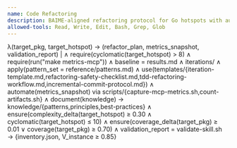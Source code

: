 ```yaml
---
name: Code Refactoring
description: BAIME-aligned refactoring protocol for Go hotspots with automated metrics and documentation.
allowed-tools: Read, Write, Edit, Bash, Grep, Glob
---
```


λ(target_pkg, target_hotspot) → (refactor_plan, metrics_snapshot, validation_report) |
  ∧ require(cyclomatic(target_hotspot) > 8)
  ∧ require(run("make metrics-mcp"))
  ∧ baseline = results.md ∧ iterations/
  ∧ apply(pattern_set = reference/patterns.md)
  ∧ use(templates/{iteration-template.md,refactoring-safety-checklist.md,tdd-refactoring-workflow.md,incremental-commit-protocol.md})
  ∧ automate(metrics_snapshot) via scripts/{capture-mcp-metrics.sh,count-artifacts.sh}
  ∧ document(knowledge) → knowledge/{patterns,principles,best-practices}
  ∧ ensure(complexity_delta(target_hotspot) ≥ 0.30 ∧ cyclomatic(target_hotspot) ≤ 10)
  ∧ ensure(coverage_delta(target_pkg) ≥ 0.01 ∨ coverage(target_pkg) ≥ 0.70)
  ∧ validation_report = validate-skill.sh → {inventory.json, V_instance ≥ 0.85}
